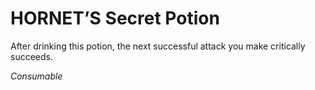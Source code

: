 # HORNET’S Secret Potion

After drinking this potion, the next successful attack you make critically succeeds.

*Consumable*
